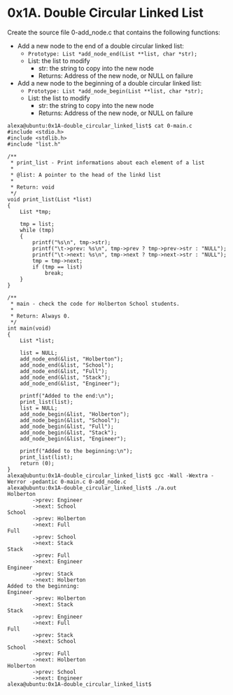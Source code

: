 # 0x1A. Double Circular Linked List
Create the source file 0-add_node.c that contains the following functions:

   - Add a new node to the end of a double circular linked list:
       - `Prototype: List *add_node_end(List **list, char *str);`
       - List: the list to modify
           - str: the string to copy into the new node
           - Returns: Address of the new node, or NULL on failure
   - Add a new node to the beginning of a double circular linked list:
       - `Prototype: List *add_node_begin(List **list, char *str);`
       - List: the list to modify
           - str: the string to copy into the new node
           - Returns: Address of the new node, or NULL on failure

```
alexa@ubuntu:0x1A-double_circular_linked_list$ cat 0-main.c 
#include <stdio.h>
#include <stdlib.h>
#include "list.h"

/**
 * print_list - Print informations about each element of a list
 *
 * @list: A pointer to the head of the linkd list
 *
 * Return: void
 */
void print_list(List *list)
{
    List *tmp;

    tmp = list;
    while (tmp)
    {
        printf("%s\n", tmp->str);
        printf("\t->prev: %s\n", tmp->prev ? tmp->prev->str : "NULL");
        printf("\t->next: %s\n", tmp->next ? tmp->next->str : "NULL");
        tmp = tmp->next;
        if (tmp == list)
            break;
    }
}

/**
 * main - check the code for Holberton School students.
 *
 * Return: Always 0.
 */
int main(void)
{
    List *list;

    list = NULL;
    add_node_end(&list, "Holberton");
    add_node_end(&list, "School");
    add_node_end(&list, "Full");
    add_node_end(&list, "Stack");
    add_node_end(&list, "Engineer");

    printf("Added to the end:\n");
    print_list(list);
    list = NULL;
    add_node_begin(&list, "Holberton");
    add_node_begin(&list, "School");
    add_node_begin(&list, "Full");
    add_node_begin(&list, "Stack");
    add_node_begin(&list, "Engineer");

    printf("Added to the beginning:\n");
    print_list(list);
    return (0);
}
alexa@ubuntu:0x1A-double_circular_linked_list$ gcc -Wall -Wextra -Werror -pedantic 0-main.c 0-add_node.c
alexa@ubuntu:0x1A-double_circular_linked_list$ ./a.out 
Holberton
        ->prev: Engineer
        ->next: School
School
        ->prev: Holberton
        ->next: Full
Full
        ->prev: School
        ->next: Stack
Stack
        ->prev: Full
        ->next: Engineer
Engineer
        ->prev: Stack
        ->next: Holberton
Added to the beginning:
Engineer
        ->prev: Holberton
        ->next: Stack
Stack
        ->prev: Engineer
        ->next: Full
Full
        ->prev: Stack
        ->next: School
School
        ->prev: Full
        ->next: Holberton
Holberton
        ->prev: School
        ->next: Engineer
alexa@ubuntu:0x1A-double_circular_linked_list$ 
```